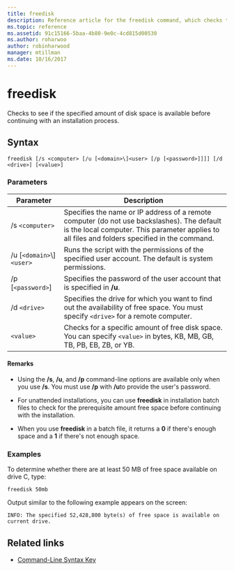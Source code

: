 ```yaml
---
title: freedisk
description: Reference article for the freedisk command, which checks to see if the specified amount of disk space is available before continuing with an installation process.
ms.topic: reference
ms.assetid: 91c15166-5baa-4b80-9e0c-4cd815d00530
ms.author: roharwoo
author: robinharwood
manager: mtillman
ms.date: 10/16/2017
---
```


# freedisk



Checks to see if the specified amount of disk space is available before continuing with an installation process.

## Syntax

```
freedisk [/s <computer> [/u [<domain>\]<user> [/p [<password>]]]] [/d <drive>] [<value>]
```

### Parameters

| Parameter | Description |
| --------- | ----------- |
| /s `<computer>` | Specifies the name or IP address of a remote computer (do not use backslashes). The default is the local computer. This parameter applies to all files and folders specified in the command. |
| /u [`<domain>`\\]`<user>` | Runs the script with the permissions of the specified user account. The default is system permissions. |
| /p [`<password>`] | Specifies the password of the user account that is specified in **/u**. |
| /d `<drive>` | Specifies the drive for which you want to find out the availability of free space. You must specify `<drive>` for a remote computer. |
| `<value>` | Checks for a specific amount of free disk space. You can specify `<value>` in bytes, KB, MB, GB, TB, PB, EB, ZB, or YB. |

#### Remarks

- Using the **/s**, **/u**, and **/p** command-line options are available only when you use **/s**. You must use **/p** with **/u**to provide the user's password.

- For unattended installations, you can use **freedisk** in installation batch files to check for the prerequisite amount free space before continuing with the installation.

- When you use **freedisk** in a batch file, it returns a **0** if there's enough space and a **1** if there's not enough space.

### Examples

To determine whether there are at least 50 MB of free space available on drive C, type:

```
freedisk 50mb
```

Output similar to the following example appears on the screen:

```
INFO: The specified 52,428,800 byte(s) of free space is available on current drive.
```

## Related links

- [Command-Line Syntax Key](command-line-syntax-key.md)
